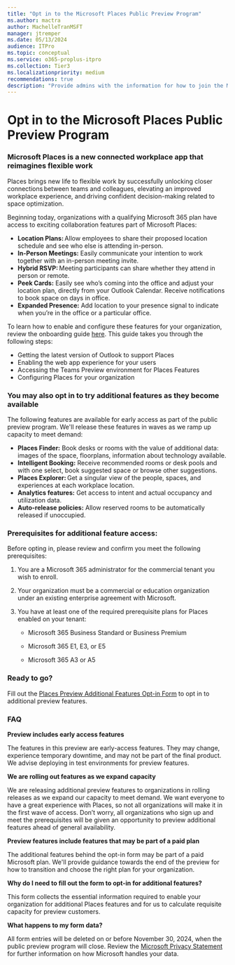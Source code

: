 ```yaml
---
title: "Opt in to the Microsoft Places Public Preview Program"
ms.author: mactra
author: MachelleTranMSFT
manager: jtremper
ms.date: 05/13/2024
audience: ITPro
ms.topic: conceptual
ms.service: o365-proplus-itpro
ms.collection: Tier3
ms.localizationpriority: medium
recommendations: true
description: "Provide admins with the information for how to join the Microsoft Places Public Preview Program."
---
```


# Opt in to the Microsoft Places Public Preview Program

### Microsoft Places is a new connected workplace app that reimagines flexible work

Places brings new life to flexible work by successfully unlocking closer connections between teams and colleagues, elevating an improved workplace experience, and driving confident decision-making related to space optimization.

Beginning today, organizations with a qualifying Microsoft 365 plan have access to exciting collaboration features part of Microsoft Places:

- **Location Plans:** Allow employees to share their proposed location schedule and see who else is attending in-person.
- **In-Person Meetings:** Easily communicate your intention to work together with an in-person meeting invite.
- **Hybrid RSVP:** Meeting participants can share whether they attend in person or remote. 
- **Peek Cards:** Easily see who’s coming into the office and adjust your location plan, directly from your Outlook Calendar. Receive notifications to book space on days in office. 
- **Expanded Presence:** Add location to your presence signal to indicate when you’re in the office or a particular office.

To learn how to enable and configure these features for your organization, review the onboarding guide [here](/deployoffice/places/deployment-guide-for-places). This guide takes you through the following steps:  

- Getting the latest version of Outlook to support Places 
- Enabling the web app experience for your users
- Accessing the Teams Preview environment for Places Features 
- Configuring Places for your organization

### You may also opt in to try additional features as they become available 

The following features are available for early access as part of the public preview program. We'll release these features in waves as we ramp up capacity to meet demand:  

- **Places Finder:** Book desks or rooms with the value of additional data: images of the space, floorplans, information about technology available. 
- **Intelligent Booking:** Receive recommended rooms or desk pools and with one select, book suggested space or browse other suggestions. 
- **Places Explorer:** Get a singular view of the people, spaces, and experiences at each workplace location. 
- **Analytics features:** Get access to intent and actual occupancy and utilization data. 
- **Auto-release policies:** Allow reserved rooms to be automatically released if unoccupied.

### Prerequisites for additional feature access:  

Before opting in, please review and confirm you meet the following prerequisites:  

1. You are a Microsoft 365 administrator for the commercial tenant you wish to enroll.

2. Your organization must be a commercial or education organization under an existing enterprise agreement with Microsoft.  

3. You have at least one of the required prerequisite plans for Places enabled on your tenant: 

    - Microsoft 365 Business Standard or Business Premium 

    - Microsoft 365 E1, E3, or E5 

    - Microsoft 365 A3 or A5

### Ready to go?  

Fill out the [Places Preview Additional Features Opt-in Form](https://forms.office.com/r/XJFTwNQep6) to opt in to additional preview features.

### FAQ

**Preview includes early access features** 

The features in this preview are early-access features. They may change, experience temporary downtime, and may not be part of the final product. We advise deploying in test environments for preview features.  

**We are rolling out features as we expand capacity**

We are releasing additional preview features to organizations in rolling releases as we expand our capacity to meet demand. We want everyone to have a great experience with Places, so not all organizations will make it in the first wave of access. Don’t worry, all organizations who sign up and meet the prerequisites will be given an opportunity to preview additional features ahead of general availability. 

**Preview features include features that may be part of a paid plan** 

The additional features behind the opt-in form may be part of a paid Microsoft plan. We'll provide guidance towards the end of the preview for how to transition and choose the right plan for your organization. 

**Why do I need to fill out the form to opt-in for additional features?**

This form collects the essential information required to enable your organization for additional Places features and for us to calculate requisite capacity for preview customers.  

**What happens to my form data?**

All form entries will be deleted on or before November 30, 2024, when the public preview program will close. Review the [Microsoft Privacy Statement](https://privacy.microsoft.com/privacystatement) for further information on how Microsoft handles your data.  
